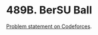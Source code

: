 # 489B. BerSU Ball

[Problem statement on Codeforces](https://codeforces.com/problemset/problem/489/B?locale=en).